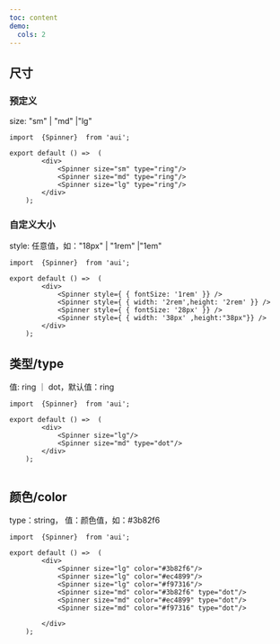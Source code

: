 ```yaml
---
toc: content
demo:
  cols: 2
---
```


## 尺寸     

### 预定义
size: "sm" | "md" |"lg"


```tsx
import  {Spinner}  from 'aui';

export default () =>  (
        <div>
            <Spinner size="sm" type="ring"/>
            <Spinner size="md" type="ring"/>
            <Spinner size="lg" type="ring"/>
        </div>
	);
```


### 自定义大小
style: 任意值，如："18px" | "1rem" |"1em"


```tsx
import  {Spinner}  from 'aui';

export default () =>  (
        <div>
            <Spinner style={ { fontSize: '1rem' }} />
            <Spinner style={ { width: '2rem',height: '2rem' }} />
            <Spinner style={ { fontSize: '28px' }} />
            <Spinner style={ { width: '38px' ,height:"38px"}} />
        </div>
	);
```


## 类型/type
值: ring ｜ dot，默认值：ring

```tsx
import  {Spinner}  from 'aui';

export default () =>  (
        <div>
            <Spinner size="lg"/>
            <Spinner size="md" type="dot"/>
        </div>
	);
    
```
## 颜色/color 
type：string，
值：颜色值，如：#3b82f6

```tsx
import  {Spinner}  from 'aui';

export default () =>  (
        <div>
            <Spinner size="lg" color="#3b82f6"/>
            <Spinner size="lg" color="#ec4899"/>
            <Spinner size="lg" color="#f97316"/>
            <Spinner size="md" color="#3b82f6" type="dot"/>
            <Spinner size="md" color="#ec4899" type="dot"/>
            <Spinner size="md" color="#f97316" type="dot"/>
      
        </div>
	);
    
```